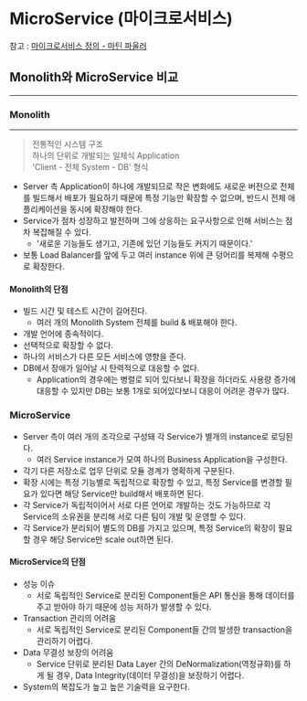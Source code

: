 # MicroService (마이크로서비스)

참고 : [마이크로서비스 정의 - 마틴 파울러](https://martinfowler.com/articles/microservices.html)

## Monolith와 MicroService 비교
---
### Monolith
---
> 전통적인 시스템 구조 <br/>
> 하나의 단위로 개발되는 일체식 Application <br/>
> 'Client - 전체 System - DB' 형식 <br/>

* Server 측 Application이 하나에 개발되므로 작은 변화에도 새로운 버전으로 전체를 빌드해서 배포가 필요하기 때문에 특정 기능만 확장할 수 없으며, 반드시 전체 애플리케이션을 동시에 확장해야 한다.
* Service가 점차 성장하고 발전하며 그에 상응하는 요구사항으로 인해 서비스는 점차 복잡해질 수 있다.
  *  '새로운 기능들도 생기고, 기존에 있던 기능들도 커지기 때문이다.'
*  보통 Load Balancer를 앞에 두고 여러 instance 위에 큰 덩어리를 복제해 수평으로 확장한다.

#### Monolith의 단점
* 빌드 시간 및 테스트 시간이 길어진다.
  * 여러 개의 Monolith System 전체를 build & 배포해야 한다.
* 개발 언어에 종속적이다.
* 선택적으로 확장할 수 없다.
* 하나의 서비스가 다른 모든 서비스에 영향을 준다.
* DB에서 장애가 일어날 시 탄력적으로 대응할 수 없다.
  * Application의 경우에는 병렬로 되어 있다보니 확장을 하더라도 사용량 증가에 대응할 수 있지만 DB는 보통 1개로 되어있다보니 대응이 어려운 경우가 많다.

### MicroService
* Server 측이 여러 개의 조각으로 구성돼 각 Service가 별개의 instance로 로딩된다.
  * 여러 Service instance가 모여 하나의 Business Application을 구성한다.
* 각기 다른 저장소로 업무 단위로 모듈 경계가 명확하게 구분된다.
* 확장 시에는 특정 기능별로 독립적으로 확장할 수 있고, 특정 Service를 변경할 필요가 있다면 해당 Service만 build해서 배포하면 된다.
* 각 Service가 독립적이어서 서로 다른 언어로 개발하는 것도 가능하므로 각 Service의 소유권을 분리해 서로 다른 팀이 개발 및 운영할 수 있다.
* 각 Service가 분리되어 별도의 DB를 가지고 있으며, 특정 Service의 확장이 필요할 경우 해당 Service만 scale out하면 된다.

#### MicroService의 단점
* 성능 이슈
  * 서로 독립적인 Service로 분리된 Component들은 API 통신을 통해 데이터를 주고 받아야 하기 때문에 성능 저하가 발생할 수 있다.
* Transaction 관리의 어려움
  * 서로 독립적인 Service로 분리된 Component들 간의 발생한 transaction을 관리하기 어렵다.
* Data 무결성 보장의 어려움
  * Service 단위로 분리된 Data Layer 간의 DeNormalization(역정규화)를 하게 될 경우, Data Integrity(데이터 무결성)을 보장하기 어렵다.
* System의 복잡도가 높고 높은 기술력을 요구한다.
